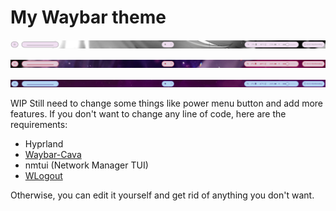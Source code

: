 # My Waybar theme

![preview1](./images/Preview1.png)

![preview2](./images/Preview2.png)

![preview3](./images/Preview3.png)

WIP
Still need to change some things like power menu button and add more features.
If you don't want to change any line of code, here are the requirements:
- Hyprland
- [Waybar-Cava](https://github.com/ray-pH/waybar-cava)
- nmtui (Network Manager TUI)
- [WLogout](https://github.com/ArtsyMacaw/wlogout)

Otherwise, you can edit it yourself and get rid of anything you don't want.
